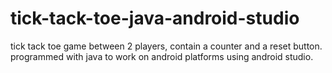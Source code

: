 # tick-tack-toe-java-android-studio
tick tack toe game between 2 players, contain a counter and a reset button. programmed with java to work on android platforms using android studio.
